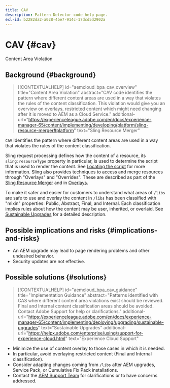 ```yaml
---
title: CAV
description: Pattern Detector code help page.
exl-id: b2282da2-a028-4be7-914c-17dcd5d2902a
---
```

# CAV {#cav}

Content Area Violation

## Background {#background}

>[!CONTEXTUALHELP]
>id="aemcloud_bpa_cav_overview"
>title="Content Area Violation"
>abstract="CAV code identifies the pattern where different content areas are used in a way that violates the rules of the content classification. This violation would give you an overview on overlays, restricted content which might need changing after it is moved to AEM as a Cloud Service."
>additional-url="https://experienceleague.adobe.com/en/docs/experience-manager-65/content/implementing/developing/platform/sling-resource-merger#platform" text="Sling Resource Merger"

`CAV` Identifies the pattern where different content areas are used in a way that violates the rules of the content classification.

Sling request processing defines how the content of a resource, its `sling:resourceType` property in particular, is used to determine the script that is used to render the content. See [Locating the script](https://experienceleague.adobe.com/en/docs/experience-manager-65/content/implementing/developing/introduction/the-basics#locating-the-script) for more information. Sling also provides techniques to access and merge resources through "Overlays" and "Overrides". These are described as part of the [Sling Resource Merger](https://experienceleague.adobe.com/en/docs/experience-manager-65/content/implementing/developing/platform/sling-resource-merger) and in [Overlays](https://experienceleague.adobe.com/en/docs/experience-manager-65/content/implementing/developing/platform/overlays).

To make it safer and easier for customers to understand what areas of `/libs` are safe to use and overlay the content in `/libs` has been classified with "mixin" properties: Public, Abstract, Final, and Internal. Each classification implies rules about how the content may be user, inherited, or overlaid. See [Sustainable Upgrades](https://experienceleague.adobe.com/en/docs/experience-manager-65/content/implementing/deploying/upgrading/sustainable-upgrades) for a detailed description.

## Possible implications and risks {#implications-and-risks}

* An AEM upgrade may lead to page rendering problems and other undesired behavior.
* Security updates are not effective.
  
## Possible solutions {#solutions}

>[!CONTEXTUALHELP]
>id="aemcloud_bpa_cav_guidance"
>title="Implementation Guidance"
>abstract="Patterns identified with CAS where different content area violations exist should be reviewed. Final and Internal content classification areas should be avoided. Contact Adobe Support for help or clarifications."
>additional-url="https://experienceleague.adobe.com/en/docs/experience-manager-65/content/implementing/deploying/upgrading/sustainable-upgrades" text="Sustainable Upgrades"
>additional-url="https://helpx.adobe.com/enterprise/using/support-for-experience-cloud.html" text="Experience Cloud Support"

* Minimize the use of content overlay to those cases in which it is needed.
* In particular, avoid overlaying restricted content (Final and Internal classification).
* Consider adapting changes coming from `/libs` after AEM upgrades, Service Pack, or Cumulative Fix Pack installations.
* Contact the [AEM Support Team](https://helpx.adobe.com/enterprise/using/support-for-experience-cloud.html) for clarifications or to have concerns addressed.
